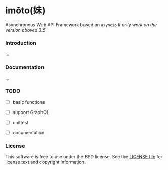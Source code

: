 # imōto(妹)
Asynchronous Web API Framework based on `asyncio`
*It only work on the version aboved 3.5*

### Introduction

...

### Documentation

...

### TODO

- [ ] basic functions
- [ ] support GraphQL
- [ ] unittest
- [ ] documentation


### License

This software is free to use under the BSD license. See the [LICENSE file](https://github.com/Hanaasagi/imouto/blob/master/LICENSE) for license text and copyright information.
